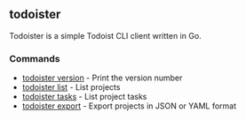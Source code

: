 ## todoister

Todoister is a simple Todoist CLI client written in Go.


### Commands

* [todoister version](todoister-version.md)	 - Print the version number
* [todoister list](todoister-list.md)	 - List projects
* [todoister tasks](todoister-tasks.md)	 - List project tasks
* [todoister export](todoister-export.md)	 - Export projects in JSON or YAML format


